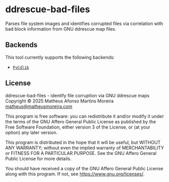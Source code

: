 # ddrescue-bad-files

Parses file system images and identifies corrupted files
via correlation with bad block information
from GNU ddrescue map files.

## Backends

This tool currently supports the following backends:

 - [`PyCdlib`][pycdlib]

## License

ddrescue-bad-files - identify file corruption via GNU ddrescue maps
Copyright © 2025 Matheus Afonso Martins Moreira <matheus@matheusmoreira.com>

This program is free software: you can redistribute it and/or modify
it under the terms of the GNU Affero General Public License as published by
the Free Software Foundation, either version 3 of the License, or
(at your option) any later version.

This program is distributed in the hope that it will be useful,
but WITHOUT ANY WARRANTY; without even the implied warranty of
MERCHANTABILITY or FITNESS FOR A PARTICULAR PURPOSE.  See the
GNU Affero General Public License for more details.

You should have received a copy of the GNU Affero General Public License
along with this program.  If not, see <https://www.gnu.org/licenses/>.

[pycdlib]: https://pypi.org/project/pycdlib/
